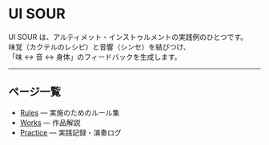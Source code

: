 # UI SOUR

UI SOUR は、アルティメット・インストゥルメントの実践例のひとつです。  
味覚（カクテルのレシピ）と音響（シンセ）を結びつけ、  
「味 ↔ 音 ↔ 身体」のフィードバックを生成します。  

---

## ページ一覧
- [Rules](rules.md) — 実施のためのルール集  
- [Works](works.md) — 作品解説  
- [Practice](practice.md) — 実践記録・演奏ログ  
